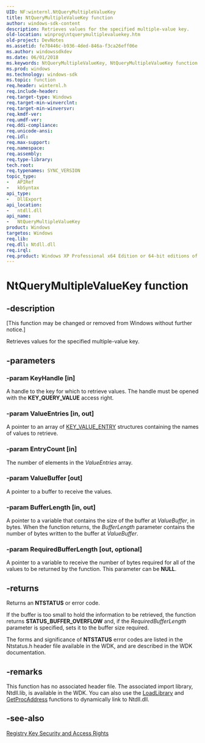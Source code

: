 ```yaml
---
UID: NF:winternl.NtQueryMultipleValueKey
title: NtQueryMultipleValueKey function
author: windows-sdk-content
description: Retrieves values for the specified multiple-value key.
old-location: winprog\ntquerymultiplevaluekey.htm
old-project: DevNotes
ms.assetid: fe78446c-b936-4ded-846a-f3ca26eff06e
ms.author: windowssdkdev
ms.date: 06/01/2018
ms.keywords: NtQueryMultipleValueKey, NtQueryMultipleValueKey function [Windows API], base.ntquerymultiplevaluekey, winprog.ntquerymultiplevaluekey, winternl/NtQueryMultipleValueKey
ms.prod: windows
ms.technology: windows-sdk
ms.topic: function
req.header: winternl.h
req.include-header: 
req.target-type: Windows
req.target-min-winverclnt: 
req.target-min-winversvr: 
req.kmdf-ver: 
req.umdf-ver: 
req.ddi-compliance: 
req.unicode-ansi: 
req.idl: 
req.max-support: 
req.namespace: 
req.assembly: 
req.type-library: 
tech.root: 
req.typenames: SYNC_VERSION
topic_type:
-	APIRef
-	kbSyntax
api_type:
-	DllExport
api_location:
-	ntdll.dll
api_name:
-	NtQueryMultipleValueKey
product: Windows
targetos: Windows
req.lib: 
req.dll: Ntdll.dll
req.irql: 
req.product: Windows XP Professional x64 Edition or 64-bit editions of     Windows Server 2003
---
```


# NtQueryMultipleValueKey function


## -description


<p class="CCE_Message">[This function may be changed or removed from Windows without further notice.]

Retrieves values for the specified multiple-value key.


## -parameters




### -param KeyHandle [in]

A handle to the key for which to retrieve values. The handle must be opened with the <b>KEY_QUERY_VALUE</b> access right.


### -param ValueEntries [in, out]

A pointer to an array of <a href="http://go.microsoft.com/fwlink/p/?linkid=119324">KEY_VALUE_ENTRY</a> structures containing the names of values to retrieve.


### -param EntryCount [in]

The number of elements in the <i>ValueEntries</i> array.


### -param ValueBuffer [out]

A pointer to a buffer to receive the values. 


### -param BufferLength [in, out]

A pointer to a variable that contains the size of the buffer at <i>ValueBuffer</i>, in bytes. When the function returns, the <i>BufferLength</i> parameter contains the number of bytes written to the buffer at <i>ValueBuffer</i>. 


### -param RequiredBufferLength [out, optional]

A pointer to a variable to receive the number of bytes required for all of the values to be returned by the function. This parameter can be <b>NULL</b>.


## -returns



Returns an <b>NTSTATUS</b> or error code.

If the buffer is too small to hold the information to be retrieved, the function returns <b>STATUS_BUFFER_OVERFLOW</b> and, if the <i>RequiredBufferLength</i> parameter is specified, sets it to the buffer size required.

The forms and significance of <b>NTSTATUS</b> error codes are listed in the Ntstatus.h header file available in the WDK, and are described in the WDK documentation.




## -remarks



This function has no associated header file. The associated import library, Ntdll.lib, is available in the WDK. You can also use the <a href="https://msdn.microsoft.com/191fcbd8-4542-4cad-955e-6951f3005fc5">LoadLibrary</a> and <a href="https://msdn.microsoft.com/e425948c-5588-4a4f-994c-4e608af18439">GetProcAddress</a> functions to dynamically link to Ntdll.dll.




## -see-also




<a href="https://msdn.microsoft.com/266d5c8e-1bcd-48e5-bc06-2fbc956d8658">Registry Key Security and Access Rights</a>
 

 

